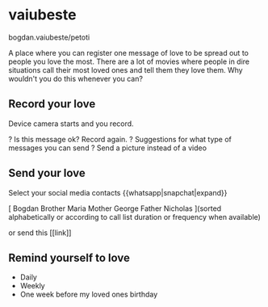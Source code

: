 # vaiubeste
bogdan.vaiubeste/petoti

A place where you can register one message of love to be spread out to people you love the most. There are a lot of movies where people in dire situations call their most loved ones and tell them they love them. Why wouldn't you do this whenever you can?

## Record your love

Device camera starts and you record.

? Is this message ok? Record again.
? Suggestions for what type of messages you can send
? Send a picture instead of a video

## Send your love

Select your social media contacts {{whatsapp|snapchat|expand}}

[
Bogdan
Brother
Maria
Mother
George
Father
Nicholas
](sorted alphabetically or according to call list duration or frequency when available)

or send this [[link]]

## Remind yourself to love

- Daily
- Weekly
- One week before my loved ones birthday
